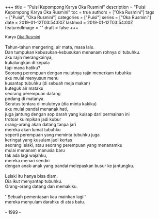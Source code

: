 +++
title = "Puisi Kepompong Karya Oka Rusmini"
description = "Puisi Kepompong Karya Oka Rusmini"
toc = true
authors = ["Oka Rusmini"]
tags = ["Puisi", "Oka Rusmini"]
categories = ["Puisi"]
series = ["Oka Rusmini"]
date = 2019-01-12T03:54:00Z
lastmod = 2019-01-12T03:54:00Z
featuredImage = ""
draft = false
+++

<div style="text-align: justify;">
<div style="font-size: small;">Karya <a href="/authors/oka-rusmini/" target="_blank">Oka Rusmini</a></div><br />
Tahun-tahun mengering, air mata, masa lalu.<br />Dan tumpukan kebusukan-kebusukan menanam rohnya di tubuhku.<br />aku rajin merangkainya,<br />kukalungkan di kepala<br />tapi mana hatiku?<br />Seorang perempuan dengan mulutnya rajin menerkam tubuhku<br />aku mulai menyusun menu<br />kusantap tubuhku (di sebuah meja makan)<br />kuteguk air mataku<br />seorang perempuan datang<br />pedang di matanya.<br />Seratus tentara di mulutnya (dia minta kakiku)<br />aku mulai pandai menanak hati,<br />juga jantung dengan sop darah yang kuisap dari permainan ini<br />trotoar kuimpikan jadi kubur<br />orang-orang akan datang tanpa jari<br />mereka akan lumat tubuhku<br />seperti perempuan yang meminta tubuhku juga<br />keringat yang kusulam jadi kertas<br />seorang lelaki, atau seorang perempuan yang menanamku<br />mulai menanam manusia baru<br />tak ada lagi wajahku,<br />mereka menari sendiri<br />dengan anak-anak yang pandai melepaskan busur ke jantungku.<br /><br />Lelaki itu hanya bisa diam.<br />Dia ikut menyantap tubuhku.<br />Orang-orang datang dan memakiku.<br /><br />''Sebuah pementasan kau mainkan lagi''<br />mereka menyulam darahku di atas batu.<br /><br />- 1999 -</div>
